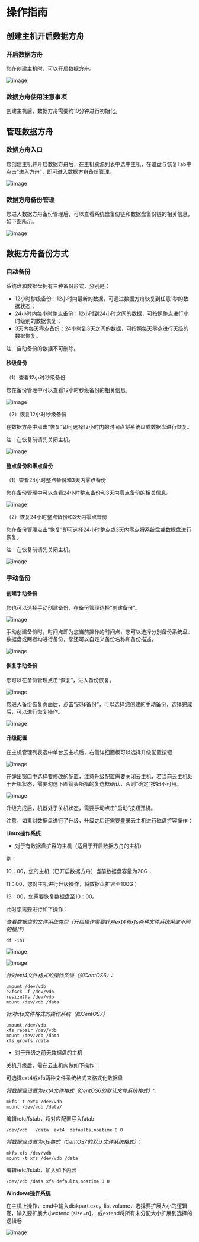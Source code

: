 # 操作指南



## 创建主机开启数据方舟

### 开启数据方舟

您在创建主机时，可以开启数据方舟。

![image](/images/uda1.png)

### 数据方舟使用注意事项

创建主机后，数据方舟需要约10分钟进行初始化。

## 管理数据方舟

### 数据方舟入口

您创建主机并开启数据方舟后，在主机资源列表中选中主机，在磁盘与恢复Tab中点击“进入方舟”，即可进入数据方舟备份管理。

![image](/images/uda2.png)

### 数据方舟备份管理

您进入数据方舟备份管理后，可以查看系统盘备份链和数据盘备份链的相关信息，如下图所示。

![image](/images/uda3.png)

## 数据方舟备份方式

### 自动备份

系统盘和数据盘拥有三种备份形式，分别是：

* 12小时秒级备份：12小时内最新的数据，可通过数据方舟恢复到任意1秒的数据状态； 
* 24小时内每小时整点备份：12小时到24小时之间的数据，可按照整点进行小时级别的数据恢复；
* 3天内每天零点备份：24小时到3天之间的数据，可按照每天零点进行天级的数据恢复。

注：自动备份的数据不可删除。

#### 秒级备份

（1）查看12小时秒级备份

您在备份管理中可以查看12小时秒级备份的相关信息。

![image](/images/uda4.png)

（2）恢复12小时秒级备份

在数据方舟中点击“恢复”即可选择12小时内的时间点将系统盘或数据盘进行恢复。

注：在恢复前请先关闭主机。

![image](/images/uda5.png)

#### 整点备份和零点备份

（1）查看24小时整点备份和3天内零点备份

您在备份管理中可以查看24小时整点备份和3天内零点备份的相关信息。

![image](/images/uda6.png)

（2）恢复24小时整点备份和3天内零点备份

您在备份管理点击“恢复”即可选择24小时整点或3天内零点将系统盘或数据盘进行恢复。

   注：在恢复前请先关闭主机。

![image](/images/uda5.png)

### 手动备份

#### 创建手动备份

您也可以选择手动创建备份，在备份管理选择“创建备份”。

![image](/images/uda8.png)

手动创建备份时，时间点即为您当前操作的时间点，您可以选择分别备份系统盘、数据盘或两者均进行备份，您还可以自定义备份名称和备份描述。

![image](/images/uda9.png)

#### 恢复手动备份

您可以在备份管理点击“恢复”，进入备份恢复。

![image](/images/10.png)

您进入备份恢复页面后，点击“选择备份”，可以选择您创建的手动备份，选择完成后，可以进行恢复操作。

![image](/images/11.png)

#### 升级配置

在主机管理列表选中单台云主机后，右侧详细面板可以选择升级配置按钮

![image](/images/select_reconfig.png)

在弹出窗口中选择要修改的配置，注意升级配置需要关闭云主机，若当前云主机处于开机状态，需要勾选下图箭头所指的复选框确认，否则”确定”按钮不可用。

![image](/images/reconfig.png)

升级完成后，机器处于关机状态，需要手动点击”启动”按钮开机。

注意，如果对数据盘进行了升级，升级之后还需要登录云主机进行磁盘扩容操作：

**Linux操作系统**

* 对于有数据盘扩容的主机（适用于开启数据方舟的主机）

例：

10：00，您的主机（已开启数据方舟）当前数据盘容量为20G；

11：00，您对主机进行升级操作，将数据盘扩容至100G；

13：00，您需要恢复数据盘至10：00。

此时您需要进行如下操作：

*查看数据盘的文件系统类型（升级操作需要针对ext4和xfs两种文件系统采取不同的操作）*

    df -ihT

![image](/images/ext4.png)

![image](/images/xfs.png)

*针对ext4文件格式的操作系统（如CentOS6）：*

    umount /dev/vdb
    e2fsck -f /dev/vdb
    resize2fs /dev/vdb
    mount /dev/vdb /data

*针对xfs文件格式的操作系统（如CentOS7）*

    umount /dev/vdb
    xfs_repair /dev/vdb
    mount /dev/vdb /data
    xfs_growfs /data

* 对于升级之前无数据盘的主机

关机升级后，需在云主机内做如下操作：

可选择ext4或xfs两种文件系统格式来格式化数据盘

*将数据盘设置为ext4文件格式（CentOS6的默认文件系统格式）：*

    mkfs -t ext4 /dev/vdb 
    mount /dev/vdb /data/

编辑/etc/fstab，将对应配置写入fatab

    /dev/vdb   /data  ext4  defaults,noatime 0 0

*将数据盘设置为xfs格式（CentOS7的默认文件系统格式）：*

    mkfs.xfs /dev/vdb
    mount -t xfs /dev/vdb /data

编辑/etc/fstab，加入如下内容

    /dev/vdb /data xfs defaults,noatime 0 0

**Windows操作系统**

在主机上操作，cmd中输入diskpart.exe，list volume，选择要扩展大小的逻辑卷，输入要扩展大小extend
\[size=n\]， 或extend将所有未分配大小扩展到选择的逻辑卷

![image](/images/disk_extend.png)
